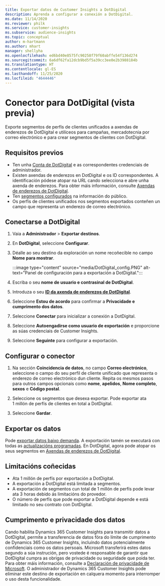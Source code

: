 ```yaml
---
title: Exportar datos de Customer Insights a DotDigital
description: Aprenda a configurar a conexión a DotDigital.
ms.date: 11/14/2020
ms.reviewer: philk
ms.service: customer-insights
ms.subservice: audience-insights
ms.topic: conceptual
author: m-hartmann
ms.author: mhart
manager: shellyha
ms.openlocfilehash: ed6bd40e8575fc90258f79f60abffe54f136d274
ms.sourcegitcommit: 6a6df62fa12dcb9bd5f5a39cc3ee0e2b3988184b
ms.translationtype: HT
ms.contentlocale: gl-ES
ms.lasthandoff: 11/25/2020
ms.locfileid: "4644446"
---
```

# <a name="connector-for-dotdigital-preview"></a>Conector para DotDigital (vista previa)

Exporte segmentos de perfís de clientes unificados a axendas de enderezos de DotDigital e utilíceos para campañas, mercadotecnia por correo electrónico e para crear segmentos de clientes con DotDigital. 

## <a name="prerequisites"></a>Requisitos previos

-   Ten unha [Conta de DotDigital](https://dotdigital.com/) e as correspondentes credenciais de administrador.
-   Existen axendas de enderezos en DotDigital e os ID correspondentes. A identificación pódese atopar na URL cando selecciona e abre unha axenda de enderezos. Para obter máis información, consulte [Axendas de enderezos de DotDigital](https://support.dotdigital.com/hc/articles/212211968-Creating-an-address-book).
-   Ten [segmentos configurados](segments.md) na información do público.
-   Os perfís de clientes unificados nos segmentos exportados conteñen un campo que representa un enderezo de correo electrónico.

## <a name="connect-to-dotdigital"></a>Conectarse a DotDigital

1. Vaia a **Administrador** > **Exportar destinos**.

1. En **DotDigital**, seleccione **Configurar**.

1. Déalle ao seu destino da exploración un nome recoñecible no campo **Nome para mostrar**.

   :::image type="content" source="media/DotDigital_config.PNG" alt-text="Panel de configuración para a exportación a DotDigital.":::

1. Escriba o seu **nome de usuario e contrasinal de DotDigital**.

1. Introduza o seu **[ID da axenda de enderezos de DotDigital](https://support.dotdigital.com/hc/articles/212211968-Creating-an-address-book)**.

1. Seleccione **Estou de acordo** para confirmar a **Privacidade e cumprimento dos datos**.

1. Seleccione **Conectar** para inicializar a conexión a DotDigital.

1. Seleccione **Autoengadirse como usuario de exportación** e proporcione as súas credenciais de Customer Insights.

1. Seleccione **Seguinte** para configurar a exportación.

## <a name="configure-the-connector"></a>Configurar o conector

1. Na sección **Coincidencia de datos**, no campo **Correo electrónico**, seleccione o campo do seu perfil de cliente unificado que representa o enderezo de correo electrónico dun cliente. Repita os mesmos pasos para outros campos opcionais como **nome**, **apelidos**, **Nome completo**, **sexos** e **Código postal**.

1. Seleccione os segmentos que desexa exportar. Pode exportar ata 1 millón de perfís de clientes en total a DotDigital.

1. Seleccione **Gardar**.

## <a name="export-the-data"></a>Exportar os datos

Pode [exportar datos baixo demanda](export-destinations.md). A exportación tamén se executará con todas as [actualizacións programadas](system.md#schedule-tab). En DotDigital, agora pode atopar os seus segmentos en [Axendas de enderezos de DotDigital](https://support.dotdigital.com/hc/articles/212211968-Creating-an-address-book).

## <a name="known-limitations"></a>Limitacións coñecidas

- Ata 1 millón de perfís por exportación a DotDigital.
- A exportación a DotDigital está limitada a segmentos.
- A exportación de segmentos cun total de 1 millón de perfís pode levar ata 3 horas debido ás limitacións do provedor. 
- O número de perfís que pode exportar a DotDigital depende e está limitado no seu contrato con DotDigital.

## <a name="data-privacy-and-compliance"></a>Cumprimento e privacidade dos datos

Cando habilita Dynamics 365 Customer Insights para transmitir datos a DotDigital, permite a transferencia de datos fóra do límite de cumprimento de Dynamics 365 Customer Insights, incluíndo datos potencialmente confidenciais como os datos persoais. Microsoft transferirá estes datos segundo a súa instrución, pero vostede é responsable de garantir que DotDigital cumpra as obrigas de privacidade ou seguridade que poida ter. Para obter máis información, consulte a [Declaración de privacidade de Microsoft](https://go.microsoft.com/fwlink/?linkid=396732).
O administrador de Dynamics 365 Customer Insights pode eliminar este destino de exportación en calquera momento para interromper o uso desta funcionalidade.
